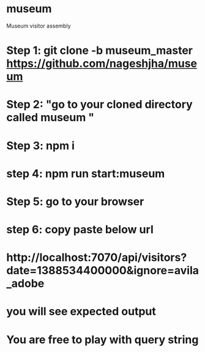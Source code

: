 # museum
Museum visitor assembly
# Step 1:  git clone -b museum_master https://github.com/nageshjha/museum
# Step 2: "go to your cloned directory called museum " 
# Step 3: npm i
# step 4: npm run start:museum
# Step 5: go to your browser 
# step 6: copy paste below url 
# http://localhost:7070/api/visitors?date=1388534400000&ignore=avila_adobe
# you will see expected output 
# You are free to play with query string
